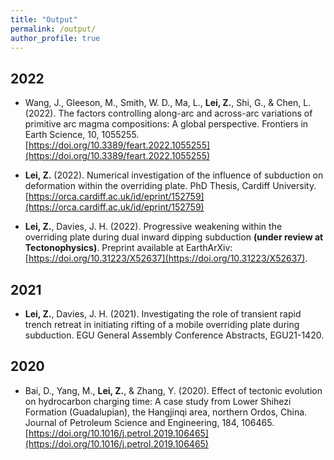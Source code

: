 ```yaml
---
title: "Output"
permalink: /output/
author_profile: true
---
```


## 2022
* Wang, J., Gleeson, M., Smith, W. D., Ma, L., **Lei, Z.**, Shi, G., & Chen, L. (2022). The factors controlling along-arc and across-arc variations of primitive arc magma compositions: A global perspective. Frontiers in Earth Science, 10, 1055255. [https://doi.org/10.3389/feart.2022.1055255](https://doi.org/10.3389/feart.2022.1055255)

* **Lei, Z.** (2022). Numerical investigation of the influence of subduction on deformation within the overriding plate. PhD Thesis, Cardiff University. [https://orca.cardiff.ac.uk/id/eprint/152759](https://orca.cardiff.ac.uk/id/eprint/152759)

* **Lei, Z.**, Davies, J. H.  (2022). Progressive weakening within the overriding plate during dual inward dipping subduction **(under review at Tectonophysics)**. Preprint available at EarthArXiv: [https://doi.org/10.31223/X52637](https://doi.org/10.31223/X52637).

## 2021
* **Lei, Z.**, Davies, J. H. (2021). Investigating the role of transient rapid trench retreat in initiating rifting of a mobile overriding plate during subduction. EGU General Assembly Conference Abstracts, EGU21-1420.

## 2020
* Bai, D., Yang, M., **Lei, Z.**, & Zhang, Y. (2020). Effect of tectonic evolution on hydrocarbon charging time: A case study from Lower Shihezi Formation (Guadalupian), the Hangjinqi area, northern Ordos, China. Journal of Petroleum Science and Engineering, 184, 106465. [https://doi.org/10.1016/j.petrol.2019.106465](https://doi.org/10.1016/j.petrol.2019.106465)
